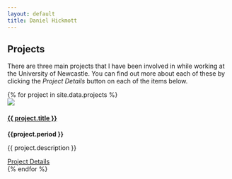 ```yaml
---
layout: default
title: Daniel Hickmott
---
```


<div class="showcase">
    <h2>Projects</h2>
    <p>
        There are three main projects that I have been involved in while working at the University of Newcastle. 
        You can find out more about each of these by clicking the <i>Project Details</i> button on each of the items below.
    </p>            
    {% for project in site.data.projects %}
    <div class="row">
        <div class="card md-2 box-shadow py-3 my-2 mx-2">
            <div class="row">
                <div class ="col-md-4">
                    <img class="card-img-top list-img border border-secondary" 
                        src="{{ site.baseurl | append: '/projects/images/' | append: project.imageFilePath }}">
                </div>
                <div class ="col-md-8">
                    <div class="card-body">
                        <h4>
                            <a href="{{ project.pageName }}" class="site-page-link">
                                {{ project.title }}
                            </a>
                        </h4>
                        <strong>{{project.period }}</strong>
                        <p class="card-text">{{ project.description }}</p>
                        <div class="list-item-buttons">
                            <a href="{{ project.pageName }}" class="btn btn-sm btn-info float-right">
                                Project Details
                                <i class="fa fa-info-circle project-icon"></i>
                            </a>
                        </div>
                    </div>
                </div>
            </div>                  
        </div>
    </div>
    {% endfor %}
</div>